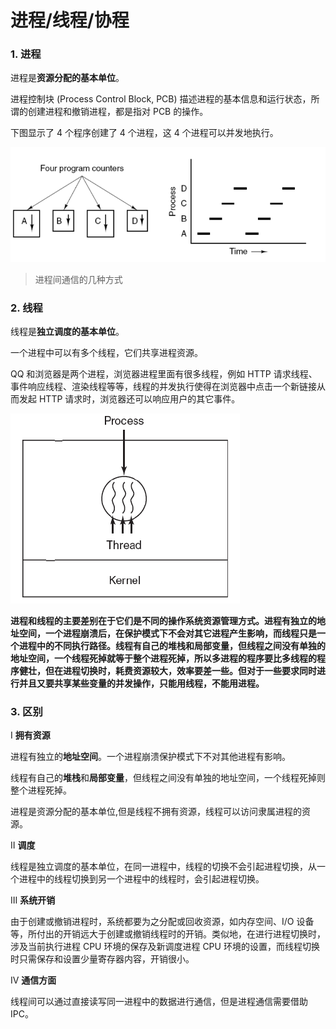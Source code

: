 # 进程/线程/协程

### 1. 进程

进程是**资源分配的基本单位**。

进程控制块 (Process Control Block, PCB) 描述进程的基本信息和运行状态，所谓的创建进程和撤销进程，都是指对 PCB 的操作。

下图显示了 4 个程序创建了 4 个进程，这 4 个进程可以并发地执行。

[![img](https://github.com/CyC2018/CS-Notes/raw/master/pics/a6ac2b08-3861-4e85-baa8-382287bfee9f.png)](https://github.com/CyC2018/CS-Notes/blob/master/pics/a6ac2b08-3861-4e85-baa8-382287bfee9f.png)



> 进程间通信的几种方式



### 2. 线程

线程是**独立调度的基本单位**。

一个进程中可以有多个线程，它们共享进程资源。

QQ 和浏览器是两个进程，浏览器进程里面有很多线程，例如 HTTP 请求线程、事件响应线程、渲染线程等等，线程的并发执行使得在浏览器中点击一个新链接从而发起 HTTP 请求时，浏览器还可以响应用户的其它事件。

[![img](https://github.com/CyC2018/CS-Notes/raw/master/pics/3cd630ea-017c-488d-ad1d-732b4efeddf5.png)](https://github.com/CyC2018/CS-Notes/blob/master/pics/3cd630ea-017c-488d-ad1d-732b4efeddf5.png)



**进程和线程的主要差别在于它们是不同的操作系统资源管理方式。进程有独立的地址空间，一个进程崩溃后，在保护模式下不会对其它进程产生影响，而线程只是一个进程中的不同执行路径。线程有自己的堆栈和局部变量，但线程之间没有单独的地址空间，一个线程死掉就等于整个进程死掉，所以多进程的程序要比多线程的程序健壮，但在进程切换时，耗费资源较大，效率要差一些。但对于一些要求同时进行并且又要共享某些变量的并发操作，只能用线程，不能用进程。**

### 3. 区别

Ⅰ **拥有资源**

进程有独立的**地址空间**。一个进程崩溃保护模式下不对其他进程有影响。

线程有自己的**堆栈**和**局部变量**，但线程之间没有单独的地址空间，一个线程死掉则整个进程死掉。

进程是资源分配的基本单位,但是线程不拥有资源，线程可以访问隶属进程的资源。

Ⅱ **调度**

线程是独立调度的基本单位，在同一进程中，线程的切换不会引起进程切换，从一个进程中的线程切换到另一个进程中的线程时，会引起进程切换。

Ⅲ **系统开销**

由于创建或撤销进程时，系统都要为之分配或回收资源，如内存空间、I/O 设备等，所付出的开销远大于创建或撤销线程时的开销。类似地，在进行进程切换时，涉及当前执行进程 CPU 环境的保存及新调度进程 CPU 环境的设置，而线程切换时只需保存和设置少量寄存器内容，开销很小。

Ⅳ **通信方面**

线程间可以通过直接读写同一进程中的数据进行通信，但是进程通信需要借助 IPC。

